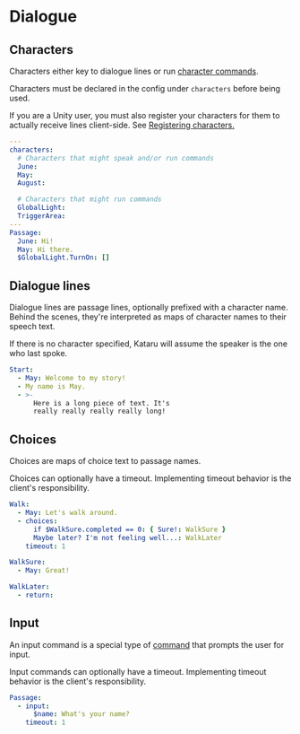 # Dialogue

## Characters
Characters either key to dialogue lines or run <a href="#/concepts/logic?id=character-commands">character commands</a>.

Characters must be declared in the config under `characters` before being used. 

If you are a Unity user, you must also register your characters for them to actually receive lines client-side. See <a href="#/api/unity?id=general-steps-before-registering">Registering characters.</a>

```yaml
---
characters: 
  # Characters that might speak and/or run commands
  June:
  May:
  August:

  # Characters that might run commands
  GlobalLight:
  TriggerArea:
---
Passage:
  June: Hi!
  May: Hi there.
  $GlobalLight.TurnOn: []
```

## Dialogue lines
Dialogue lines are passage lines, optionally prefixed with a character name. Behind the scenes, they're interpreted as maps of character names to their speech text.

If there is no character specified, Kataru will assume the speaker is the one who last spoke.

```yaml
Start:
  - May: Welcome to my story!
  - My name is May.
  - >-
      Here is a long piece of text. It's 
      really really really really long!
```


## Choices
Choices are maps of choice text to passage names.

Choices can optionally have a timeout. Implementing timeout behavior is the client's responsibility.

```yaml
Walk:
  - May: Let's walk around.
  - choices:
      if $WalkSure.completed == 0: { Sure!: WalkSure }
      Maybe later? I'm not feeling well...: WalkLater
    timeout: 1

WalkSure:
  - May: Great!

WalkLater:
  - return:
```

## Input

An input command is a special type of <a href="#/concepts/logic?id=commands">command</a> that prompts the user for input.

Input commands can optionally have a timeout. Implementing timeout behavior is the client's responsibility.

```yaml
Passage:
  - input: 
      $name: What's your name?
    timeout: 1
```